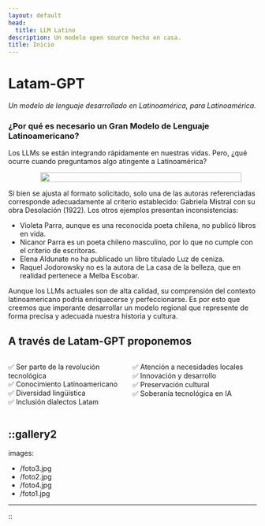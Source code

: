 ```yaml
---
layout: default
head:
  title: LLM Latino
description: Un modelo open source hecho en casa.
title: Inicio
---
```


# Latam-GPT

*Un modelo de lenguaje desarrollado en Latinoamérica, para Latinoamérica.*
<!-- ::hero
---
image: /fig_back.png
---
#title
GPT LATAM

#description

 #### [Proyecto Open Source](2.nosotros.md)
 #### [Tres Líneas de Desarrollo](5.howto.md#lineas)
 #### [Corpus propio](4.corpus.md)
 #### [Nueve países participantes](3.collabs.md)
:: -->

### ¿Por qué es necesario un Gran Modelo de Lenguaje Latinoamericano?

Los LLMs se están integrando rápidamente en nuestras vidas. Pero, ¿qué ocurre cuando preguntamos algo atingente a Latinoamérica?

<figure style="display: flex; justify-content: center; align-items: center; width: 100%;">
  <img src="ex_1.png" style="width: 90%">
</figure>

Si bien se ajusta al formato solicitado, solo una de las autoras referenciadas corresponde adecuadamente al criterio establecido: Gabriela Mistral con su obra Desolación (1922). Los otros ejemplos presentan inconsistencias:

- Violeta Parra, aunque es una reconocida poeta chilena, no publicó libros en vida.
- Nicanor Parra es un poeta chileno masculino, por lo que no cumple con el criterio de escritoras.
- Elena Aldunate no ha publicado un libro titulado Luz de ceniza.
- Raquel Jodorowsky no es la autora de La casa de la belleza, que en realidad pertenece a Melba Escobar.

Aunque los LLMs actuales son de alta calidad, su comprensión del contexto latinoamericano podría enriquecerse y perfeccionarse. Es por esto que creemos que imperante desarrollar un modelo regional que represente de forma precisa y adecuada nuestra historia y cultura.

## A través de Latam-GPT proponemos
</div>

<div style="display: flex; flex-wrap: wrap;">
  <ul style="list-style-type: none; padding: 0; flex: 1 1 50%; min-width: 50%;">
    <li>&#9989; Ser parte de la revolución tecnológica</li>
    <li>&#9989; Conocimiento Latinoamericano</li>
    <li>&#9989; Diversidad lingüística</li>
    <li>&#9989; Inclusión dialectos Latam</li>
  </ul>
  <ul style="list-style-type: none; padding: 0; flex: 1 1 50%; min-width: 50%;">
    <li>&#9989; Atención a necesidades locales</li>
    <li>&#9989; Innovación y desarrollo</li>
    <li>&#9989; Preservación cultural</li>
    <li>&#9989; Soberanía tecnológica en IA</li>
  </ul>
</div>


::gallery2
---
images:
  - /foto3.jpg
  - /foto2.jpg
  - /foto4.jpg
  - /foto1.jpg
---
::